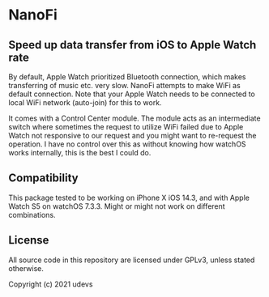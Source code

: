 # NanoFi


## Speed up data transfer from iOS to Apple Watch rate

By default, Apple Watch prioritized Bluetooth connection, which makes transferring of music etc. very slow. NanoFi attempts to make WiFi as default connection. Note that your Apple Watch needs to be connected to local WiFi network (auto-join) for this to work.

It comes with a Control Center module. The module acts as an intermediate switch where sometimes the request to utilize WiFi failed due to Apple Watch not responsive to our request and you might want to re-request the operation. I have no control over this as without knowing how watchOS works internally, this is the best I could do.


## Compatibility
This package tested to be working on iPhone X iOS 14.3, and with Apple Watch S5 on watchOS 7.3.3. Might or might not work on different combinations.

## License
All source code in this repository are licensed under GPLv3, unless stated otherwise.

Copyright (c) 2021 udevs